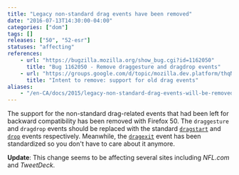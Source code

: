 ```yaml
---
title: "Legacy non-standard drag events have been removed"
date: "2016-07-13T14:30:00-04:00"
categories: ["dom"]
tags: []
releases: ["50", "52-esr"]
statuses: "affecting"
references:
    - url: "https://bugzilla.mozilla.org/show_bug.cgi?id=1162050"
      title: "Bug 1162050 - Remove draggesture and dragdrop events"
    - url: "https://groups.google.com/d/topic/mozilla.dev.platform/thqN2Umpea0/discussion"
      title: "Intent to remove: support for old drag events"
aliases:
    - "/en-CA/docs/2015/legacy-non-standard-drag-events-will-be-removed/"
---
```

The support for the non-standard drag-related events that had been left for backward compatibility has been removed with Firefox 50. The `draggesture` and `dragdrop` events should be replaced with the standard [`dragstart`](https://developer.mozilla.org/docs/Web/Events/dragstart) and [`drop`](https://developer.mozilla.org/docs/Web/Events/drop) events respectively. Meanwhile, the [`dragexit`](https://developer.mozilla.org/docs/Web/Events/dragexit) event has been standardized so you don't have to care about it anymore.

**Update**: This change seems to be affecting several sites including *NFL.com* and *TweetDeck*.
